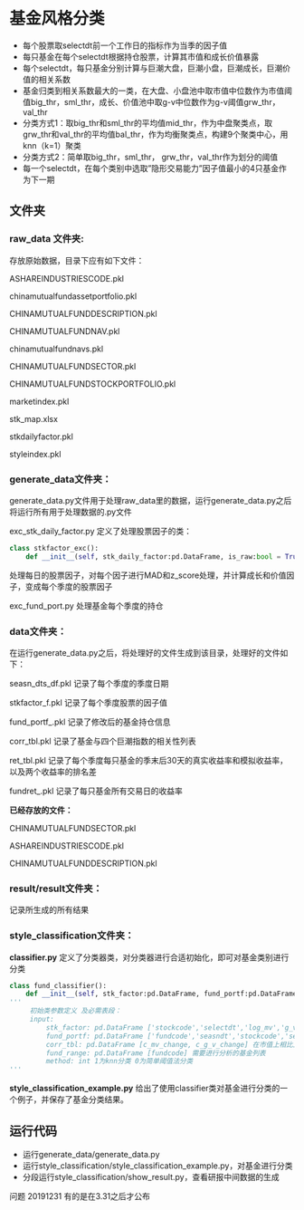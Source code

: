 # 基金风格分类

- 每个股票取selectdt前一个工作日的指标作为当季的因子值
- 每只基金在每个selectdt根据持仓股票，计算其市值和成长价值暴露
- 每个selectdt，每只基金分别计算与巨潮大盘，巨潮小盘，巨潮成长，巨潮价值的相关系数
- 基金归类到相关系数最大的一类，在大盘、小盘池中取市值中位数作为市值阈值big_thr，sml_thr，成长、价值池中取g-v中位数作为g-v阈值grw_thr，val_thr
- 分类方式1：取big_thr和sml_thr的平均值mid_thr，作为中盘聚类点，取grw_thr和val_thr的平均值bal_thr，作为均衡聚类点，构建9个聚类中心，用knn（k=1）聚类
- 分类方式2：简单取big_thr，sml_thr， grw_thr，val_thr作为划分的阈值
- 每一个selectdt，在每个类别中选取”隐形交易能力”因子值最小的4只基金作为下一期

## 文件夹

### raw_data 文件夹:

存放原始数据，目录下应有如下文件：

ASHAREINDUSTRIESCODE.pkl

chinamutualfundassetportfolio.pkl

CHINAMUTUALFUNDDESCRIPTION.pkl

CHINAMUTUALFUNDNAV.pkl

chinamutualfundnavs.pkl

CHINAMUTUALFUNDSECTOR.pkl

CHINAMUTUALFUNDSTOCKPORTFOLIO.pkl

marketindex.pkl

stk_map.xlsx

stkdailyfactor.pkl

styleindex.pkl



### generate_data文件夹：

generate_data.py文件用于处理raw_data里的数据，运行generate_data.py之后将运行所有用于处理数据的.py文件

exc_stk_daily_factor.py 定义了处理股票因子的类：

```python
class stkfactor_exc():
    def __init__(self, stk_daily_factor:pd.DataFrame, is_raw:bool = True) -> None:
```

 处理每日的股票因子，对每个因子进行MAD和z_score处理，并计算成长和价值因子，变成每个季度的股票因子

exc_fund_port.py 处理基金每个季度的持仓

### data文件夹：

在运行generate_data.py之后，将处理好的文件生成到该目录，处理好的文件如下：

seasn_dts_df.pkl 记录了每个季度的季度日期

stkfactor_f.pkl 记录了每个季度股票的因子值

fund_portf_.pkl 记录了修改后的基金持仓信息

corr_tbl.pkl 记录了基金与四个巨潮指数的相关性列表

ret_tbl.pkl 记录了每个季度每只基金的季末后30天的真实收益率和模拟收益率，以及两个收益率的排名差

fundret_.pkl 记录了每只基金所有交易日的收益率

**已经存放的文件：**

CHINAMUTUALFUNDSECTOR.pkl

ASHAREINDUSTRIESCODE.pkl

CHINAMUTUALFUNDDESCRIPTION.pkl

### result/result文件夹：

记录所生成的所有结果

### style_classification文件夹：

**classifier.py** 定义了分类器类，对分类器进行合适初始化，即可对基金类别进行分类

```python
class fund_classifier():
    def __init__(self, stk_factor:pd.DataFrame, fund_portf:pd.DataFrame, corr_tbl:pd.DataFrame, fund_range:pd.DataFrame, method:int = 0) -> None:
'''
     初始类参数定义 及必需表段：
     input:
         stk_factor: pd.DataFrame ['stockcode','selectdt','log_mv','g_v']
         fund_portf: pd.DataFrame ['fundcode','seasndt','stockcode','selectdt','proportion_adj','reveal_rate']
         corr_tbl: pd.DataFrame [c_mv_change, c_g_v_change] 在市值上相比上一期变化的趋势，在g-v上相比上一期变化的趋势
         fund_range: pd.DataFrame [fundcode] 需要进行分析的基金列表
         method: int 1为knn分类 0为简单阈值法分类
'''
```

**style_classification_example.py** 给出了使用classifier类对基金进行分类的一个例子，并保存了基金分类结果。

## 运行代码

- 运行generate_data/generate_data.py
- 运行style_classification/style_classification_example.py，对基金进行分类
- 分段运行style_classification/show_result.py，查看研报中间数据的生成

问题 20191231 有的是在3.31之后才公布

